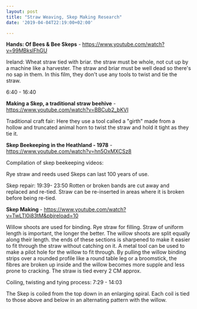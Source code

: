 ```yaml
---
layout: post
title: "Straw Weaving, Skep Making Research"
date: '2019-04-04T22:19:00+02:00'

---
```



**Hands: Of Bees & Bee Skeps** - <https://www.youtube.com/watch?v=99MBkslFhGU>

Ireland:
Wheat straw tied with briar. the straw must be whole, not cut up by a machine like a harvester. The straw and briar must be well dead so there's no sap in them. In this film, they don't use any tools to twist and tie the straw.

6:40 - 16:40

**Making a Skep, a traditional straw beehive** - <https://www.youtube.com/watch?v=BBCub2_bKVI>

Traditional craft fair:
Here they use a tool called a "girth" made from a hollow and truncated animal horn to twist the straw and hold it tight as they tie it.

**Skep Beekeeping in the Heathland - 1978** - <https://www.youtube.com/watch?v=hn5OxMXCSz8>

Compilation of skep beekeeping videos:

Rye straw and reeds used
Skeps can last 100 years of use.

Skep repair:
19:39- 23:50
Rotten or broken bands are cut away and replaced and re-tied. Straw can be re-inserted in areas where it is broken before being re-tied.


**Skep Making** - <https://www.youtube.com/watch?v=TwLTl0i83tM&pbjreload=10>

Willow shoots are used for binding. Rye straw for filling. Straw of uniform length is important, the longer the better. The willow shoots are split equally along their length. the ends of these sections is sharpened to make it easier to fit through the straw without catching on it. A metal tool can be used to make a pilot hole for the willow to fit through. By pulling the willow binding strips over a rounded profile like a round table leg or a broomstick, the fibres are broken up inside and the willow becomes more supple and less prone to cracking. The straw is tied every 2 CM approx.

Coiling, twisting and tying process: 7:29 - 14:03

The Skep is coiled from the top down in an enlarging spiral. Each coil is tied to those above and below in an alternating pattern with the willow.
